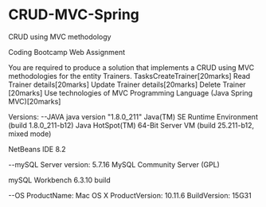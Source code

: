 # CRUD-MVC-Spring
CRUD  using  MVC methodology

Coding Bootcamp Web Assignment

You  are  required  to  produce  a  solution  that  implements a  CRUD  using  MVC methodologies for the entity Trainers.
TasksCreateTrainer[20marks]
Read Trainer details[20marks]
Update Trainer details[20marks]
Delete Trainer [20marks]
Use  technologies  of  MVC  Programming  Language  (Java Spring MVC)[20marks]

Versions:
--JAVA
java version "1.8.0_211"
Java(TM) SE Runtime Environment (build 1.8.0_211-b12)
Java HotSpot(TM) 64-Bit Server VM (build 25.211-b12, mixed mode)

NetBeans IDE 8.2


--mySQL
Server version: 5.7.16 MySQL Community Server (GPL)

mySQL Workbench 6.3.10 build


--OS
ProductName:	Mac OS X
ProductVersion:	10.11.6
BuildVersion:	15G31


